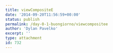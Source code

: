 ```yaml
---
title: viewCompositeE
date: '2014-09-20T11:56:59+00:00'
status: publish
permalink: /day-0-1-buongiorno/viewcompositee
author: 'Dylan Pavelko'
excerpt: ''
type: attachment
id: 732
---
```

<!DOCTYPE html PUBLIC "-//W3C//DTD HTML 4.0 Transitional//EN" "http://www.w3.org/TR/REC-html40/loose.dtd">
<?xml encoding="UTF-8">
